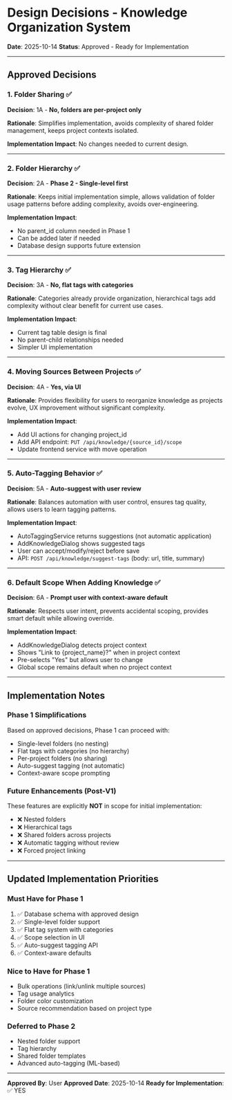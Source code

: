 # Design Decisions - Knowledge Organization System

**Date**: 2025-10-14
**Status**: Approved - Ready for Implementation

---

## Approved Decisions

### 1. Folder Sharing ✅
**Decision**: 1A - **No, folders are per-project only**

**Rationale**: Simplifies implementation, avoids complexity of shared folder management, keeps project contexts isolated.

**Implementation Impact**: No changes needed to current design.

---

### 2. Folder Hierarchy ✅
**Decision**: 2A - **Phase 2 - Single-level first**

**Rationale**: Keeps initial implementation simple, allows validation of folder usage patterns before adding complexity, avoids over-engineering.

**Implementation Impact**:
- No parent_id column needed in Phase 1
- Can be added later if needed
- Database design supports future extension

---

### 3. Tag Hierarchy ✅
**Decision**: 3A - **No, flat tags with categories**

**Rationale**: Categories already provide organization, hierarchical tags add complexity without clear benefit for current use cases.

**Implementation Impact**:
- Current tag table design is final
- No parent-child relationships needed
- Simpler UI implementation

---

### 4. Moving Sources Between Projects ✅
**Decision**: 4A - **Yes, via UI**

**Rationale**: Provides flexibility for users to reorganize knowledge as projects evolve, UX improvement without significant complexity.

**Implementation Impact**:
- Add UI actions for changing project_id
- Add API endpoint: `PUT /api/knowledge/{source_id}/scope`
- Update frontend service with move operation

---

### 5. Auto-Tagging Behavior ✅
**Decision**: 5A - **Auto-suggest with user review**

**Rationale**: Balances automation with user control, ensures tag quality, allows users to learn tagging patterns.

**Implementation Impact**:
- AutoTaggingService returns suggestions (not automatic application)
- AddKnowledgeDialog shows suggested tags
- User can accept/modify/reject before save
- API: `POST /api/knowledge/suggest-tags` (body: url, title, summary)

---

### 6. Default Scope When Adding Knowledge ✅
**Decision**: 6A - **Prompt user with context-aware default**

**Rationale**: Respects user intent, prevents accidental scoping, provides smart default while allowing override.

**Implementation Impact**:
- AddKnowledgeDialog detects project context
- Shows "Link to {project_name}?" when in project context
- Pre-selects "Yes" but allows user to change
- Global scope remains default when no project context

---

## Implementation Notes

### Phase 1 Simplifications

Based on approved decisions, Phase 1 can proceed with:
- Single-level folders (no nesting)
- Flat tags with categories (no hierarchy)
- Per-project folders (no sharing)
- Auto-suggest tagging (not automatic)
- Context-aware scope prompting

### Future Enhancements (Post-V1)

These features are explicitly **NOT** in scope for initial implementation:
- ❌ Nested folders
- ❌ Hierarchical tags
- ❌ Shared folders across projects
- ❌ Automatic tagging without review
- ❌ Forced project linking

---

## Updated Implementation Priorities

### Must Have for Phase 1
1. ✅ Database schema with approved design
2. ✅ Single-level folder support
3. ✅ Flat tag system with categories
4. ✅ Scope selection in UI
5. ✅ Auto-suggest tagging API
6. ✅ Context-aware defaults

### Nice to Have for Phase 1
- Bulk operations (link/unlink multiple sources)
- Tag usage analytics
- Folder color customization
- Source recommendation based on project type

### Deferred to Phase 2
- Nested folder support
- Tag hierarchy
- Shared folder templates
- Advanced auto-tagging (ML-based)

---

**Approved By**: User
**Approved Date**: 2025-10-14
**Ready for Implementation**: ✅ YES
